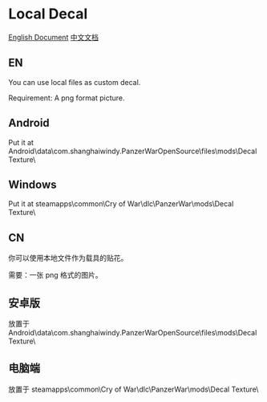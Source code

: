 # Local Decal

[English Document](#EN) [中文文档](#CN)

## EN

You can use local files as custom decal.

Requirement: A png format picture.

## Android

Put it at Android\data\com.shanghaiwindy.PanzerWarOpenSource\files\mods\Decal Texture\

## Windows

Put it at steamapps\common\Cry of War\dlc\PanzerWar\mods\Decal Texture\

## CN

你可以使用本地文件作为载具的贴花。

需要：一张 png 格式的图片。

## 安卓版

放置于 Android\data\com.shanghaiwindy.PanzerWarOpenSource\files\mods\Decal Texture\

## 电脑端

放置于 steamapps\common\Cry of War\dlc\PanzerWar\mods\Decal Texture\

